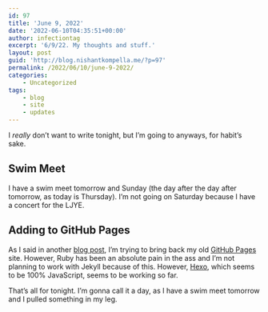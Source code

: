 ```yaml
---
id: 97
title: 'June 9, 2022'
date: '2022-06-10T04:35:51+00:00'
author: infectiontag
excerpt: '6/9/22. My thoughts and stuff.'
layout: post
guid: 'http://blog.nishantkompella.me/?p=97'
permalink: /2022/06/10/june-9-2022/
categories:
    - Uncategorized
tags:
    - blog
    - site
    - updates
---
```


I *really* don’t want to write tonight, but I’m going to anyways, for habit’s sake.

## Swim Meet

I have a swim meet tomorrow and Sunday (the day after the day after tomorrow, as today is Thursday). I’m not going on Saturday because I have a concert for the LJYE.

## Adding to GitHub Pages

As I said in another [blog post](http://blog.nishantkompella.me/2022/06/08/bringing-back-github-site/), I’m trying to bring back my old [GitHub Pages](http://nishantkdtech.github.io) site. However, Ruby has been an absolute pain in the ass and I’m not planning to work with Jekyll because of this. However, [Hexo](https://github.com/hexojs/hexo), which seems to be 100% JavaScript, seems to be working so far.

That’s all for tonight. I’m gonna call it a day, as I have a swim meet tomorrow and I pulled something in my leg.